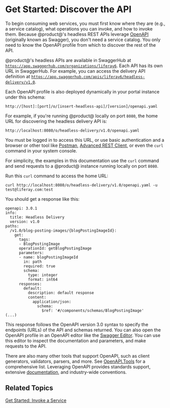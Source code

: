 # Get Started: Discover the API [](id=get-started-discover-the-api)

To begin consuming web services, you must first know where they are (e.g., a 
service catalog), what operations you can invoke, and how to invoke them. 
Because @product@'s headless REST APIs leverage 
[OpenAPI](https://en.wikipedia.org/wiki/OpenAPI_Specification) 
(originally known as Swagger), you don't need a service catalog. You only need 
to know the OpenAPI profile from which to discover the rest of the API. 

@product@'s headless APIs are available in SwaggerHub at 
[`https://app.swaggerhub.com/organizations/liferay6`](https://app.swaggerhub.com/organizations/liferay6). 
Each API has its own URL in SwaggerHub. For example, you can access the delivery 
API definition at 
[`https://app.swaggerhub.com/apis/liferay6/headless-delivery/v1.0`](https://app.swaggerhub.com/apis/liferay6/headless-delivery/v1.0). 

Each OpenAPI profile is also deployed dynamically in your portal instance under 
this schema: 

    http://[host]:[port]/o/[insert-headless-api]/[version]/openapi.yaml

For example, if you're running @product@ locally on port `8080`, the home URL 
for discovering the headless delivery API is: 

    http://localhost:8080/o/headless-delivery/v1.0/openapi.yaml

You must be logged in to access this URL, or use basic authentication and a 
browser or other tool like 
[Postman](https://www.getpostman.com), 
[Advanced REST Client](https://install.advancedrestclient.com/install), 
or even the `curl` command in your system console. 

For simplicity, the examples in this documentation use the `curl` command and 
send requests to a @product@ instance running locally on port `8080`. 

Run this `curl` command to access the home URL: 

    curl http://localhost:8080/o/headless-delivery/v1.0/openapi.yaml -u test@liferay.com:test

You should get a response like this: 

    openapi: 3.0.1
    info:
      title: Headless Delivery
      version: v1.0
    paths:
      /v1.0/blog-posting-images/{blogPostingImageId}:
        get:
          tags:
          - BlogPostingImage
          operationId: getBlogPostingImage
          parameters:
          - name: blogPostingImageId
            in: path
            required: true
            schema:
              type: integer
              format: int64
          responses:
            default:
              description: default response
              content:
                application/json:
                  schema:
                    $ref: '#/components/schemas/BlogPostingImage'
    (...)

This response follows the OpenAPI version 3.0 syntax to specify the endpoints 
(URLs) of the API and schemas returned. You can also open the OpenAPI profile in 
an OpenAPI editor like the 
[Swagger Editor](https://editor.swagger.io). 
You can use this editor to inspect the documentation and parameters, and make 
requests to the API. 

There are also many other tools that support OpenAPI, such as client generators, 
validators, parsers, and more. See 
[OpenAPI.Tools](https://openapi.tools/) 
for a comprehensive list. Leveraging OpenAPI provides standards support, 
extensive 
[documentation](https://swagger.io/docs/), 
and industry-wide conventions. 

## Related Topics [](id=related-topics)

[Get Started: Invoke a Service](invoke-service)
